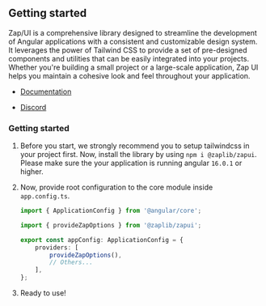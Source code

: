 ## Getting started

Zap/UI is a comprehensive library designed to streamline the development of Angular applications with a consistent and customizable design system. It leverages the power of Tailwind CSS to provide a set of pre-designed components and utilities that can be easily integrated into your projects. Whether you're building a small project or a large-scale application, Zap UI helps you maintain a cohesive look and feel throughout your application.

- [Documentation](https://zapui.togethercreative.co.uk)

- [Discord](https://discord.com/invite/86yn9TgM)

### Getting started

1. Before you start, we strongly recommend you to setup tailwindcss in your project first. Now, install the library by using `npm i @zaplib/zapui`. Please make sure the your application is running angular `16.0.1` or higher.

2. Now, provide root configuration to the core module inside `app.config.ts`.
    ```typescript
    import { ApplicationConfig } from '@angular/core';

    import { provideZapOptions } from '@zaplib/zapui';
    
    export const appConfig: ApplicationConfig = {
        providers: [
            provideZapOptions(),
            // Others...
        ],
    };
    ```

3. Ready to use!
